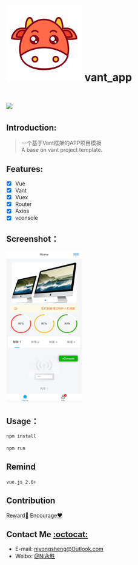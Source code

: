 ![(logo)](https://github.com/niyongsheng/vant_app/blob/master/logo.png?raw=true)
vant_app
===
[![](https://img.shields.io/badge/license-MIT-blue.svg)](https://github.com/niyongsheng/vant_app/blob/master/LICENSE)
===

## Introduction:
> 一个基于Vant框架的APP项目模板<br>
> A base on vant project template.

## Features:
- [x] Vue
- [x] Vant
- [x] Vuex
- [x] Router
- [x] Axios
- [x] vconsole

## Screenshot：
<img src="https://github.com/niyongsheng/niyongsheng.github.io/blob/master/Document/vant_app_screenshot.jpg" style="width: 200px; height: 400px"></img>
## Usage：
```node
npm install

npm run
```

## Remind
 `vue.js 2.0+`<br>

## Contribution
Reward[:lollipop:](https://github.com/niyongsheng/niyongsheng.github.io/blob/master/Beg/README.md)  Encourage[:heart:](https://github.com/niyongsheng/vant_app/stargazers)

## Contact Me [:octocat:](https://niyongsheng.github.io)
* E-mail: niyongsheng@Outlook.com
* Weibo: [@Ni永胜](https://weibo.com/u/7317805089)
